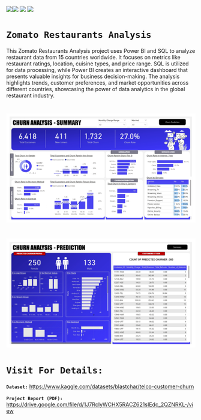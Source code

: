 <img src="https://img.shields.io/badge/built%20with-Power%20BI-yellow"><img src="https://img.shields.io/badge/-SQL-brightgreen">
<img src="https://img.shields.io/badge/domain-Restaurant%20Analytics%20&%20Business%20Intelligence-orange">
<img src="https://img.shields.io/badge/-data%20analysis-blue">




# **`Zomato Restaurants Analysis`** 

This Zomato Restaurants Analysis project uses Power BI and SQL to analyze restaurant data from 15 countries worldwide. It focuses on metrics like restaurant ratings, location, cuisine types, and price range. SQL is utilized for data processing, while Power BI creates an interactive dashboard that presents valuable insights for business decision-making. The analysis highlights trends, customer preferences, and market opportunities across different countries, showcasing the power of data analytics in the global restaurant industry.






#




<img align="" alt="coding" width="900" src= "https://github.com/bhushan-zade/Customer_Churn_Analysis/blob/main/Churn%20Analysis-1_page-0001.jpg">



#




<img align="" alt="coding" width="900" src= "https://github.com/bhushan-zade/Customer_Churn_Analysis/blob/main/Churn%20Analysis-2_page-0001.jpg">


#

# **`Visit For Details:`**

**`Dataset:`** https://www.kaggle.com/datasets/blastchar/telco-customer-churn

**`Project Report (PDF):`** https://drive.google.com/file/d/1J7RcIyWCHX5RACZ621sIEdc_2QZNRKL-/view
    
 

